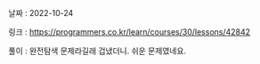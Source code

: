 날짜 : 2022-10-24

링크 : https://programmers.co.kr/learn/courses/30/lessons/42842

풀이 :
완전탐색 문제라길래 겁냈더니. 쉬운 문제였네요.
